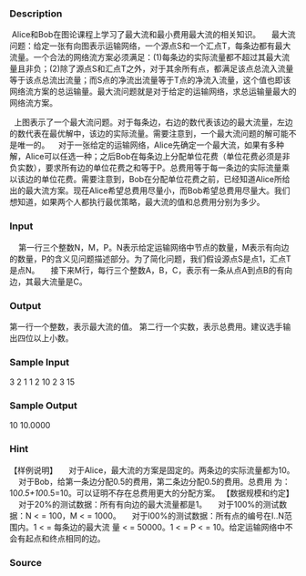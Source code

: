 
### Description
 Alice和Bob在图论课程上学习了最大流和最小费用最大流的相关知识。
    最大流问题：给定一张有向图表示运输网络，一个源点S和一个汇点T，每条边都有最大流量。一个合法的网络流方案必须满足：(1)每条边的实际流量都不超过其最大流量且非负；(2)除了源点S和汇点T之外，对于其余所有点，都满足该点总流入流量等于该点总流出流量；而S点的净流出流量等于T点的净流入流量，这个值也即该网络流方案的总运输量。最大流问题就是对于给定的运输网络，求总运输量最大的网络流方案。

  上图表示了一个最大流问题。对于每条边，右边的数代表该边的最大流量，左边的数代表在最优解中，该边的实际流量。需要注意到，一个最大流问题的解可能不是唯一的。    对于一张给定的运输网络，Alice先确定一个最大流，如果有多种解，Alice可以任选一种；之后Bob在每条边上分配单位花费（单位花费必须是非负实数），要求所有边的单位花费之和等于P。总费用等于每一条边的实际流量乘以该边的单位花费。需要注意到，Bob在分配单位花费之前，已经知道Alice所给出的最大流方案。现茌Alice希望总费用尽量小，而Bob希望总费用尽量大。我们想知道，如果两个人都执行最优策略，最大流的值和总费用分别为多少。

### Input
    第一行三个整数N，M，P。N表示给定运输网络中节点的数量，M表示有向边的数量，P的含义见问题描述部分。为了简化问题，我们假设源点S是点1，汇点T是点N。
    接下来M行，每行三个整数A，B，C，表示有一条从点A到点B的有向边，其最大流量是C。

### Output
第一行一个整数，表示最大流的值。
第二行一个实数，表示总费用。建议选手输出四位以上小数。

### Sample Input
3 2 1
1 2 10
2 3 15
### Sample Output
10
10.0000

### Hint
【样例说明】
    对于Alice，最大流的方案是固定的。两条边的实际流量都为10。
    对于Bob，给第一条边分配0.5的费用，第二条边分配0.5的费用。总费用
为：10*0.5+10*0.5=10。可以证明不存在总费用更大的分配方案。
【数据规模和约定】
    对于20%的测试数据：所有有向边的最大流量都是1。
    对于100%的测试数据：N < = 100，M < = 1000。
    对于l00%的测试数据：所有点的编号在I..N范围内。1 < = 每条边的最大流
量 < = 50000。1 < = P < = 10。给定运输网络中不会有起点和终点相同的边。
  
### Source
